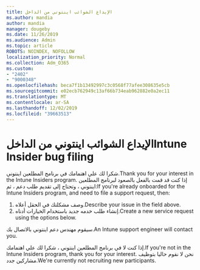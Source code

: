 ```yaml
---
title: الإيداع الشوائب اينتوني من الداخل
ms.author: mandia
author: mandia
manager: dougeby
ms.date: 11/26/2019
ms.audience: Admin
ms.topic: article
ROBOTS: NOINDEX, NOFOLLOW
localization_priority: Normal
ms.collection: Adm_O365
ms.custom:
- "2402"
- "9000348"
ms.openlocfilehash: beca7f1b13492997c3c0568f77afee308635e5cb
ms.sourcegitcommit: e02ecb762949c13af66b734eab962882e0a2ec11
ms.translationtype: MT
ms.contentlocale: ar-SA
ms.lasthandoff: 12/02/2019
ms.locfileid: "39663513"
---
```

# <a name="intune-insider-bug-filing"></a><span data-ttu-id="a5c83-102">الإيداع الشوائب اينتوني من الداخل</span><span class="sxs-lookup"><span data-stu-id="a5c83-102">Intune Insider bug filing</span></span>

<span data-ttu-id="a5c83-103">شكرا لك علي اهتمامك في برنامج المطلعين اينتوني.</span><span class="sxs-lookup"><span data-stu-id="a5c83-103">Thank you for your interest in the Intune Insiders program.</span></span> <span data-ttu-id="a5c83-104">إذا كنت قد قمت بالفعل بالصعود لبرنامج المطلعين اينتوني ، وتحتاج إلى تقديم طلب دعم ، ثم:</span><span class="sxs-lookup"><span data-stu-id="a5c83-104">If you're already onboarded for the Intune Insiders program, and need to file a support request, then:</span></span>

1. <span data-ttu-id="a5c83-105">وصف مشكلتك في الحقل أعلاه.</span><span class="sxs-lookup"><span data-stu-id="a5c83-105">Describe your issue in the field above.</span></span>
2. <span data-ttu-id="a5c83-106">إنشاء طلب خدمه جديد باستخدام الخيارات أدناه.</span><span class="sxs-lookup"><span data-stu-id="a5c83-106">Create a new service request using the options below.</span></span>

<span data-ttu-id="a5c83-107">سيقوم مهندس دعم اينتوني بالاتصال بك.</span><span class="sxs-lookup"><span data-stu-id="a5c83-107">An Intune support engineer will contact you.</span></span>

<span data-ttu-id="a5c83-108">إذا كنت لا في برنامج المطلعين اينتوني ، شكرا لك علي اهتمامك.</span><span class="sxs-lookup"><span data-stu-id="a5c83-108">If you're not in the Intune Insiders program, thank you for your interest.</span></span> <span data-ttu-id="a5c83-109">نحن لا نقوم حاليا بتوظيف مشاركين جدد.</span><span class="sxs-lookup"><span data-stu-id="a5c83-109">We're currently not recruiting new participants.</span></span>
